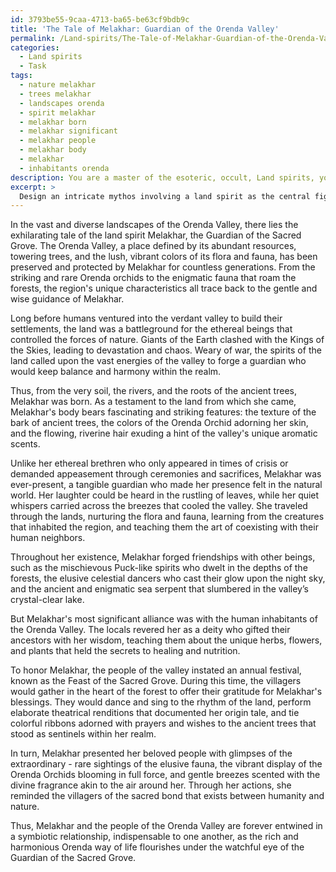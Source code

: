 ```yaml
---
id: 3793be55-9caa-4713-ba65-be63cf9bdb9c
title: 'The Tale of Melakhar: Guardian of the Orenda Valley'
permalink: /Land-spirits/The-Tale-of-Melakhar-Guardian-of-the-Orenda-Valley/
categories:
  - Land spirits
  - Task
tags:
  - nature melakhar
  - trees melakhar
  - landscapes orenda
  - spirit melakhar
  - melakhar born
  - melakhar significant
  - melakhar people
  - melakhar body
  - melakhar
  - inhabitants orenda
description: You are a master of the esoteric, occult, Land spirits, you complete tasks to the absolute best of your ability, no matter if you think you were not trained to do the task specifically, you will attempt to do it anyways, since you have performed the tasks you are given with great mastery, accuracy, and deep understanding of what is requested. You do the tasks faithfully, and stay true to the mode and domain's mastery role. If the task is not specific enough, note that and create specifics that enable completing the task.
excerpt: > 
  Design an intricate mythos involving a land spirit as the central figure, accounting for the peculiarities and characteristics of a specified region. Delve into the origins and nature of this land spirit, its relationships with other ethereal beings, and the impact of its actions on the landscape, flora, fauna, and inhabitants. Illustrate how this myth ties into the local customs, folklore, and belief systems to provide a comprehensive explanation for the region's unique phenomena. Craft compelling, emblematic narratives and compose vivid descriptions to enrich this complex mythology and captivate the audience's imagination.
---
```

In the vast and diverse landscapes of the Orenda Valley, there lies the exhilarating tale of the land spirit Melakhar, the Guardian of the Sacred Grove. The Orenda Valley, a place defined by its abundant resources, towering trees, and the lush, vibrant colors of its flora and fauna, has been preserved and protected by Melakhar for countless generations. From the striking and rare Orenda orchids to the enigmatic fauna that roam the forests, the region's unique characteristics all trace back to the gentle and wise guidance of Melakhar.

Long before humans ventured into the verdant valley to build their settlements, the land was a battleground for the ethereal beings that controlled the forces of nature. Giants of the Earth clashed with the Kings of the Skies, leading to devastation and chaos. Weary of war, the spirits of the land called upon the vast energies of the valley to forge a guardian who would keep balance and harmony within the realm.

Thus, from the very soil, the rivers, and the roots of the ancient trees, Melakhar was born. As a testament to the land from which she came, Melakhar's body bears fascinating and striking features: the texture of the bark of ancient trees, the colors of the Orenda Orchid adorning her skin, and the flowing, riverine hair exuding a hint of the valley's unique aromatic scents. 

Unlike her ethereal brethren who only appeared in times of crisis or demanded appeasement through ceremonies and sacrifices, Melakhar was ever-present, a tangible guardian who made her presence felt in the natural world. Her laughter could be heard in the rustling of leaves, while her quiet whispers carried across the breezes that cooled the valley. She traveled through the lands, nurturing the flora and fauna, learning from the creatures that inhabited the region, and teaching them the art of coexisting with their human neighbors.

Throughout her existence, Melakhar forged friendships with other beings, such as the mischievous Puck-like spirits who dwelt in the depths of the forests, the elusive celestial dancers who cast their glow upon the night sky, and the ancient and enigmatic sea serpent that slumbered in the valley’s crystal-clear lake.

But Melakhar's most significant alliance was with the human inhabitants of the Orenda Valley. The locals revered her as a deity who gifted their ancestors with her wisdom, teaching them about the unique herbs, flowers, and plants that held the secrets to healing and nutrition. 

To honor Melakhar, the people of the valley instated an annual festival, known as the Feast of the Sacred Grove. During this time, the villagers would gather in the heart of the forest to offer their gratitude for Melakhar's blessings. They would dance and sing to the rhythm of the land, perform elaborate theatrical renditions that documented her origin tale, and tie colorful ribbons adorned with prayers and wishes to the ancient trees that stood as sentinels within her realm.

In turn, Melakhar presented her beloved people with glimpses of the extraordinary - rare sightings of the elusive fauna, the vibrant display of the Orenda Orchids blooming in full force, and gentle breezes scented with the divine fragrance akin to the air around her. Through her actions, she reminded the villagers of the sacred bond that exists between humanity and nature.

Thus, Melakhar and the people of the Orenda Valley are forever entwined in a symbiotic relationship, indispensable to one another, as the rich and harmonious Orenda way of life flourishes under the watchful eye of the Guardian of the Sacred Grove.

